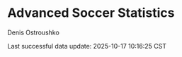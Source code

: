# Advanced Soccer Statistics
Denis Ostroushko

<!-- gfm -->

Last successful data update: 2025-10-17 10:16:25 CST
